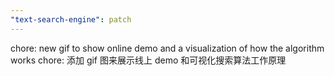 ```yaml
---
"text-search-engine": patch
---
```


chore: new gif to show online demo and a visualization of how the algorithm works
chore: 添加 gif 图来展示线上 demo 和可视化搜索算法工作原理
